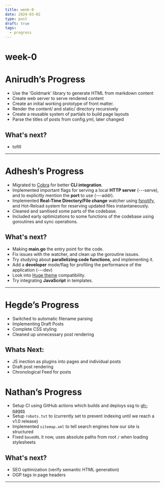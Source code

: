 ```yaml
---
title: week-0
date: 2024-03-02
type: post
draft: true
tags:
  - progress
---
```


# week-0

# Anirudh’s Progress

- Use the 'Goldmark' library to generate HTML from markdown content
- Create web server to serve rendered content
- Create an initial working prototype of front matter.
- Render the content/ and static/ directory recursively
- Create a reusable system of partials to build page layouts
- Parse the titles of posts from config.yml, later changed

## What's next?

- tofill

---

# Adhesh’s Progress

- Migrated to [Cobra](https://cobra.dev) for better **CLI integration**.
- Implemented important flags for serving a local **HTTP server** (---serve), and to explicitly mention the **port** to use (---addr).
- Implemented **Real-Time Directory/File change** watcher using [fsnotify](https://pkg.go.dev/github.com/fsnotify/fsnotify), and Hot-Reload system for reserving updated files instantaneously.
- Cleaned and sanitised some parts of the codebase.
- Included early optimizations to some functions of the codebase using goroutines and sync operations.

## What's next?

- Making **main.go** the entry point for the code.
- Fix issues with the watcher, and clean up the goroutine issues.
- Try studying about **parallelizing code functions**, and implementing it.
- Add a **developer** mode/flag for profiling the performance of the application (---dev)
- Look into [Huge theme](https://themes.gohugo.io) compatibility.
- Try integrating **JavaScript** in templates.

---

# Hegde’s Progress

- Switched to automatic filename parsing
- Implementing Draft Posts
- Complete CSS styling
- Cleaned up unnecessary post rendering

## Whats Next:

- JS inection as plugins into pages and individual posts
- Draft post rendering
- Chronological Feed for posts

# Nathan’s Progress

- Setup CI using GitHub actions which builds and deploys ssg to [gh-pages](https://ssg-test-org.github.io)
- Setup `robots.txt` to (currently set to prevent indexing until we reach a v1.0 release)
- Implemented `sitemap.xml` to tell search engines how our site is structured
- Fixed `baseURL` it now, uses absolute paths from root `/` when loading stylesheets

## What's next?

- SEO optimization (verify semantic HTML generation)
- OGP tags in page headers

---

